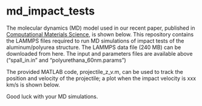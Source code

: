 # md_impact_tests

The molecular dynamics (MD) model used in our recent paper, published in [Computational Materials Science](https://www.sciencedirect.com/science/article/abs/pii/S0927025621002299), is shown below. This repository contains the LAMMPS files required to run MD simulations of impact tests of the aluminum/polyurea structure. The LAMMPS data file (240 MB) can be downloaded from here. The input and parameters files are available above (“spall_in.in” and “polyurethana_60nm.params”)



The provided MATLAB code, projectile_z_v.m, can be used to track the position and velocity of the projectile; a plot when the impact velocity is xxx km/s is shown below.



Good luck with your MD simulations.
